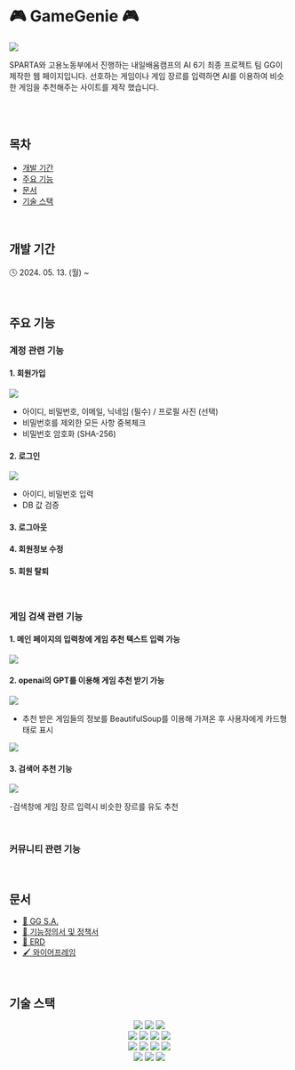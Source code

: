 # 🎮 GameGenie 🎮

<img src="https://media.discordapp.net/attachments/1245260060024635464/1245260081365385216/image.png?ex=66581a53&is=6656c8d3&hm=0f74ae0ede53688516ea4641ebf8d574b79cdaf41f1cbb79361eb072383c9f50&=&format=webp&quality=lossless&width=2160&height=980">

SPARTA와 고용노동부에서 진행하는 내일배움캠프의 AI 6기 최종 프로젝트 팀 GG이 제작한 웹 페이지입니다. 선호하는 게임이나 게임 장르를 입력하면 AI를 이용하여 비슷한 게임을 추천해주는 사이트를 제작 했습니다.

<br>
<br>

## 목차

- [개발 기간](#개발-기간)
- [주요 기능](#주요-기능)
- [문서](#문서)
- [기술 스택](#기술-스택)

<br>

## 개발 기간

🕓 2024. 05. 13. (월) ~

<br>

## 주요 기능

### 계정 관련 기능

#### 1. 회원가입

<img src="https://media.discordapp.net/attachments/1245260060024635464/1245265002135420948/image.png?ex=66581ee8&is=6656cd68&hm=24345489a5c5afdebb967dacbd7372d730de7922aefa29966124894ccd83567c&=&format=webp&quality=lossless&width=2160&height=958">

- 아이디, 비밀번호, 이메일, 닉네임 (필수) / 프로필 사진 (선택)
- 비밀번호를 제외한 모든 사항 중복체크
- 비밀번호 암호화 (SHA-256)

#### 2. 로그인

<img src="https://media.discordapp.net/attachments/1245260060024635464/1245264222288482305/image.png?ex=66581e2e&is=6656ccae&hm=e316da53d8d01b8a632bc9bc76a48172d7dd5014773834ff77f33df2e5bd6efe&=&format=webp&quality=lossless&width=2160&height=964">

- 아이디, 비밀번호 입력
- DB 값 검증

#### 3. 로그아웃

#### 4. 회원정보 수정

#### 5. 회원 탈퇴

<br> 

### 게임 검색 관련 기능

#### 1. 메인 페이지의 입력창에 게임 추천 텍스트 입력 가능
<img src="https://cdn.discordapp.com/attachments/1245260060024635464/1245268855765467167/2024-05-29_155208.png?ex=6658227f&is=6656d0ff&hm=79683030f3a64fdb1786fea369572b40128ae49bea717dfc23841051635c72f3&">

#### 2. openai의 GPT를 이용해 게임 추천 받기 가능
<img src="https://cdn.discordapp.com/attachments/1245260060024635464/1245271631174176768/2024-05-29_160419.png?ex=66582514&is=6656d394&hm=488a6a06250e3382f4a48f55a2353de325d195553e9957fbc2d541baa42be67d&">

- 추천 받은 게임들의 정보를 BeautifulSoup를 이용해 가져온 후 사용자에게 카드형태로 표시
<img src="https://cdn.discordapp.com/attachments/1245260060024635464/1245271630721056798/2024-05-29_160357.png?ex=66582514&is=6656d394&hm=b4fa96040128d2b92dd264a1f671f0466f16e9488cc2ff60878d527384b2b7be&">


#### 3. 검색어 추천 기능

<img src="https://cdn.discordapp.com/attachments/1245260060024635464/1245277391115386910/image.png?ex=66582a72&is=6656d8f2&hm=e916dce22c17cab62bdbf786611aac82869c4d098e882ea8617ad73a30ee2963&">

-검색창에 게임 장르 입력시 비슷한 장르를 유도 추천

<br>

### 커뮤니티 관련 기능

<br>

## 문서

- [📖 GG S.A.](https://www.notion.so/teamsparta/S-A-GG-f171c28b31bd4d85b210cf13c19da9b3)
- [📌 기능정의서 및 정책서](https://docs.google.com/spreadsheets/d/1hobOW0uL0eCD4xPE-cuJ8muZjCl3EkYzNvOXJbEfCd0/edit#gid=0)
- [📂 ERD](https://dbdiagram.io/d/6655adcdb65d933879dcd4bb)
- [🖌️ 와이어프레임](https://www.figma.com/file/qV9SY9bMTZ8krWhaOsa84h?embed_host=notion&kind=file&node-id=0%3A1&t=oAZOhWUeoI0PgmFp-1&viewer=1)

<br>

## 기술 스택

<div align="center">
<img src="https://img.shields.io/badge/python-3776AB?style=for-the-badge&logo=python&logoColor=white">
<img src="https://img.shields.io/badge/django-092E20?style=for-the-badge&logo=flask&logoColor=white">
<img src="https://img.shields.io/badge/diagrams-F08705?style=for-the-badge&logo=diagrams.net&logoColor=white">
<br>
<img src="https://img.shields.io/badge/html5-E34F26?style=for-the-badge&logo=html5&logoColor=white">
<img src="https://img.shields.io/badge/css-1572B6?style=for-the-badge&logo=css3&logoColor=white">
<img src="https://img.shields.io/badge/javascript-F7DF1E?style=for-the-badge&logo=javascript&logoColor=black">
<img src="https://img.shields.io/badge/bootstrap-7952B3?style=for-the-badge&logo=bootstrap&logoColor=white">
<br>
<img src="https://img.shields.io/badge/git-F05032?style=for-the-badge&logo=git&logoColor=white">
<img src="https://img.shields.io/badge/github-181717?style=for-the-badge&logo=github&logoColor=white">
<img src="https://img.shields.io/badge/Slack-4A154B?style=for-the-badge&logo=Slack&logoColor=white">
<img src="https://img.shields.io/badge/discord-5865F2?style=for-the-badge&logo=discord&logoColor=white">
<br>
<img src="https://img.shields.io/badge/notion-000000?style=for-the-badge&logo=notion&logoColor=white">
<img src="https://img.shields.io/badge/google-sheets-34A853?style=for-the-badge&logo=google-sheets&logoColor=white">
<img src="https://img.shields.io/badge/figma-F24E1E?style=for-the-badge&logo=figma&logoColor=white">
</div>

